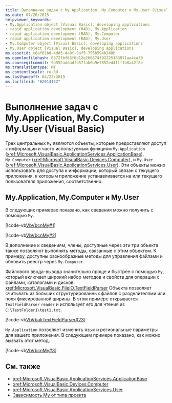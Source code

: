 ```yaml
---
title: Выполнение задач с My.Application, My.Computer и My.User (Visual Basic)
ms.date: 07/20/2015
helpviewer_keywords:
- My.Application object [Visual Basic], developing applications
- rapid application development (RAD), My.Application
- rapid application development (RAD), My.Computer
- rapid application development (RAD), My.User
- My.Computer object [Visual Basic], developing applications
- My.User object [Visual Basic], developing applications
ms.assetid: c8af61bd-4dd3-4a0f-9af5-795b594b240b
ms.openlocfilehash: 0372fbf63f6d12e266674f92225183911aa4ca30
ms.sourcegitcommit: 9b552addadfb57fab0b9e7852ed4f1f1b8a42f8e
ms.translationtype: MT
ms.contentlocale: ru-RU
ms.lasthandoff: 04/23/2019
ms.locfileid: "62014132"
---
```

# <a name="performing-tasks-with-myapplication-mycomputer-and-myuser-visual-basic"></a>Выполнение задач с My.Application, My.Computer и My.User (Visual Basic)
Трех центральных `My` являются объекты, которые предоставляют доступ к информации и часто используемым функциям `My.Application` (<xref:Microsoft.VisualBasic.ApplicationServices.ApplicationBase>), `My.Computer` (<xref:Microsoft.VisualBasic.Devices.Computer>), и `My.User` (<xref:Microsoft.VisualBasic.ApplicationServices.User>). Эти объекты можно использовать для доступа к информации, который связан с текущего приложения, к которым приложение устанавливается на или текущего пользователя приложения, соответственно.  
  
## <a name="myapplication-mycomputer-and-myuser"></a>My.Application, My.Computer и My.User  
 В следующих примерах показано, как сведения можно получить с помощью `My`.  
  
 [!code-vb[VbVbcnMy#1](~/samples/snippets/visualbasic/VS_Snippets_VBCSharp/VbVbcnMy/VB/Class1.vb#1)]  
  
 [!code-vb[VbVbcnMy#2](~/samples/snippets/visualbasic/VS_Snippets_VBCSharp/VbVbcnMy/VB/Class1.vb#2)]  
  
 В дополнение к сведениям, члены, доступные через эти три объекта также позволяют выполнять методы, связанные с этим объектом. К примеру, доступны разнообразные методы для управления файлами и обновить реестр через `My.Computer`.  
  
 Файлового ввода-вывода значительно проще и быстрее с помощью `My`, который включает широкий набор методов и свойств для операции с файлами, каталогами и дисков. <xref:Microsoft.VisualBasic.FileIO.TextFieldParser> Объекта позволяет считывать из больших структурированных файлов с разделителями или поля фиксированной ширины. В этом примере открывается `TextFieldParser` `reader` и использует его для чтения из `C:\TestFolder1\test1.txt`.  
  
 [!code-vb[VbVbalrTextFieldParser#23](~/samples/snippets/visualbasic/VS_Snippets_VBCSharp/VbVbalrTextFieldParser/VB/Class1.vb#23)]  
  
 `My.Application` позволяет изменить язык и региональные параметры для вашего приложения. В следующем примере показано, как можно вызвать этот метод.  
  
 [!code-vb[VbVbcnMy#3](~/samples/snippets/visualbasic/VS_Snippets_VBCSharp/VbVbcnMy/VB/Class1.vb#3)]  
  
## <a name="see-also"></a>См. также

- <xref:Microsoft.VisualBasic.ApplicationServices.ApplicationBase>
- <xref:Microsoft.VisualBasic.Devices.Computer>
- <xref:Microsoft.VisualBasic.ApplicationServices.User>
- [Зависимость My от типа проекта](../../../visual-basic/developing-apps/development-with-my/how-my-depends-on-project-type.md)

